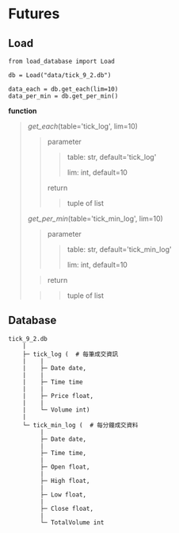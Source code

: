 # Futures

## Load
```
from load_database import Load

db = Load("data/tick_9_2.db")

data_each = db.get_each(lim=10)
data_per_min = db.get_per_min()
```
**function**

>*get_each*(table='tick_log', lim=10)
>
>>parameter
>>> table: str, default='tick_log'
>>>
>>> lim: int, default=10
>>
>>return
>>> tuple of list
>
>*get_per_min*(table='tick_min_log', lim=10)
>
>>parameter
>>> table: str, default='tick_min_log'
>>>
>>> lim: int, default=10
>
>>return
>
>>> tuple of list

## Database
```
tick_9_2.db
    |
    ├─ tick_log (  # 每筆成交資訊
    |    |
    |    ├─ Date date,
    |    |
    |    ├─ Time time 
    |    |
    |    ├─ Price float,
    |    |
    |    └─ Volume int)
    |
    └─ tick_min_log (  # 每分鐘成交資料
         |
         ├─ Date date,
         |
         ├─ Time time,
         |
         ├─ Open float,
         |
         ├─ High float,
         |
         ├─ Low float,
         |
         ├─ Close float,
         |
         └─ TotalVolume int
```
